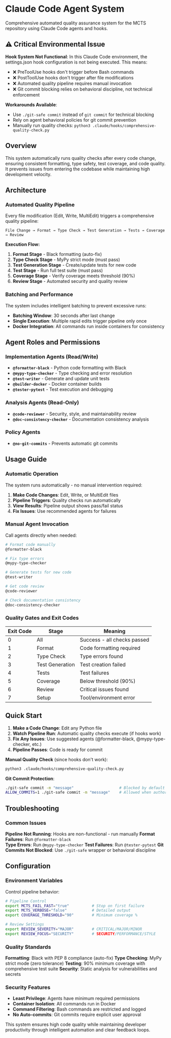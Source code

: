 # Claude Code Agent System

Comprehensive automated quality assurance system for the MCTS repository using Claude Code agents and hooks.

## ⚠️ Critical Environmental Issue

**Hook System Not Functional**: In this Claude Code environment, the settings.json hook configuration is not being executed. This means:

- ❌ PreToolUse hooks don't trigger before Bash commands
- ❌ PostToolUse hooks don't trigger after file modifications  
- ❌ Automated quality pipeline requires manual invocation
- ❌ Git commit blocking relies on behavioral discipline, not technical enforcement

**Workarounds Available**:
- Use `./git-safe commit` instead of `git commit` for technical blocking
- Rely on agent behavioral policies for git commit prevention
- Manually run quality checks: `python3 .claude/hooks/comprehensive-quality-check.py`

## Overview

This system automatically runs quality checks after every code change, ensuring consistent formatting, type safety, test coverage, and code quality. It prevents issues from entering the codebase while maintaining high development velocity.

## Architecture

### Automated Quality Pipeline

Every file modification (Edit, Write, MultiEdit) triggers a comprehensive quality pipeline:

```
File Change → Format → Type Check → Test Generation → Tests → Coverage → Review
```

**Execution Flow:**
1. **Format Stage** - Black formatting (auto-fix)
2. **Type Check Stage** - MyPy strict mode (must pass)  
3. **Test Generation Stage** - Create/update tests for new code
4. **Test Stage** - Run full test suite (must pass)
5. **Coverage Stage** - Verify coverage meets threshold (90%)
6. **Review Stage** - Automated security and quality review

### Batching and Performance

The system includes intelligent batching to prevent excessive runs:
- **Batching Window**: 30 seconds after last change
- **Single Execution**: Multiple rapid edits trigger pipeline only once
- **Docker Integration**: All commands run inside containers for consistency

## Agent Roles and Permissions

### Implementation Agents (Read/Write)
- **`@formatter-black`** - Python code formatting with Black
- **`@mypy-type-checker`** - Type checking and error resolution  
- **`@test-writer`** - Generate and update unit tests
- **`@builder-docker`** - Docker container builds
- **`@tester-pytest`** - Test execution and debugging

### Analysis Agents (Read-Only)
- **`@code-reviewer`** - Security, style, and maintainability review
- **`@doc-consistency-checker`** - Documentation consistency analysis

### Policy Agents
- **`@no-git-commits`** - Prevents automatic git commits

## Usage Guide

### Automatic Operation

The system runs automatically - no manual intervention required:

1. **Make Code Changes**: Edit, Write, or MultiEdit files
2. **Pipeline Triggers**: Quality checks run automatically  
3. **View Results**: Pipeline output shows pass/fail status
4. **Fix Issues**: Use recommended agents for failures

### Manual Agent Invocation

Call agents directly when needed:

```bash
# Format code manually
@formatter-black

# Fix type errors
@mypy-type-checker

# Generate tests for new code  
@test-writer

# Get code review
@code-reviewer

# Check documentation consistency
@doc-consistency-checker
```

### Quality Gates and Exit Codes

| Exit Code | Stage | Meaning |
|-----------|-------|---------|
| 0 | All | Success - all checks passed |
| 1 | Format | Code formatting required |
| 2 | Type Check | Type errors found |
| 3 | Test Generation | Test creation failed |
| 4 | Tests | Test failures |
| 5 | Coverage | Below threshold (90%) |
| 6 | Review | Critical issues found |
| 7 | Setup | Tool/environment error |

## Quick Start

1. **Make a Code Change**: Edit any Python file
2. **Watch Pipeline Run**: Automatic quality checks execute (if hooks work)
3. **Fix Any Issues**: Use suggested agents (@formatter-black, @mypy-type-checker, etc.)
4. **Pipeline Passes**: Code is ready for commit

**Manual Quality Check** (since hooks don't work):
```bash
python3 .claude/hooks/comprehensive-quality-check.py
```

**Git Commit Protection**:
```bash
./git-safe commit -m "message"                    # Blocked by default
ALLOW_COMMITS=1 ./git-safe commit -m "message"    # Allowed when authorized
```

## Troubleshooting

### Common Issues

**Pipeline Not Running**: Hooks are non-functional - run manually
**Format Failures**: Run `@formatter-black`  
**Type Errors**: Run `@mypy-type-checker`
**Test Failures**: Run `@tester-pytest`
**Git Commits Not Blocked**: Use `./git-safe` wrapper or behavioral discipline

## Configuration

### Environment Variables

Control pipeline behavior:

```bash
# Pipeline Control
export MCTS_FAIL_FAST="true"          # Stop on first failure
export MCTS_VERBOSE="false"           # Detailed output
export COVERAGE_THRESHOLD="90"        # Minimum coverage %

# Review Settings  
export REVIEW_SEVERITY="MAJOR"        # CRITICAL/MAJOR/MINOR
export REVIEW_FOCUS="SECURITY"        # SECURITY/PERFORMANCE/STYLE
```

### Quality Standards

**Formatting**: Black with PEP 8 compliance (auto-fix)
**Type Checking**: MyPy strict mode (zero tolerance)
**Testing**: 90% minimum coverage with comprehensive test suite
**Security**: Static analysis for vulnerabilities and secrets

### Security Features

- **Least Privilege**: Agents have minimum required permissions
- **Container Isolation**: All commands run in Docker
- **Command Filtering**: Bash commands are restricted and logged
- **No Auto-commits**: Git commits require explicit user approval

This system ensures high code quality while maintaining developer productivity through intelligent automation and clear feedback loops.